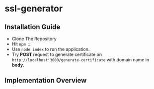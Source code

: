 # ssl-generator
## Installation Guide

* Clone The Repository
* Hit `npm i`
* Use `node index` to run the application.
* Try **POST** request to generate certificate on `http://localhost:3000/generate-certificate` with domain name in **body**.

## Implementation Overview

